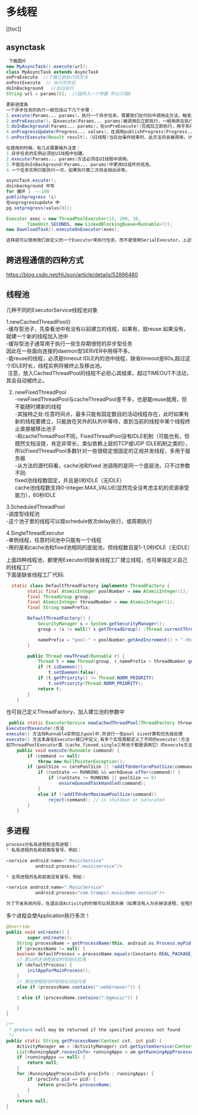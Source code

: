 # 多线程  
[[toc]]
## asynctask  
```java
 下载图片  
new MyAsyncTask().execute(url);  
class MyAsyncTask extends AsyncTask  
onPreExecute  //下载之前执行的方法  
onPostExecute  // 执行完毕后  
doInBackground   //后台执行  
String url = params[0];  //因传入一个参数 所以只取0  

更新进度条  
一个异步任务的执行一般包括以下几个步骤：  
1.execute(Params... params)，执行一个异步任务，需要我们在代码中调用此方法，触发异步任务的执行。  
2.onPreExecute()，在execute(Params... params)被调用后立即执行，一般用来在执行后台任务前对UI做一些标记。  
3.doInBackground(Params... params)，在onPreExecute()完成后立即执行，用于执行较为费时的操作，此方法将接收输入参数和返回计算结果。在执行过程中可以调用publishProgress(Progress... values)来更新进度信息。  
4.onProgressUpdate(Progress... values)，在调用publishProgress(Progress... values)时，此方法被执行，直接将进度信息更新到UI组件上。  
5.onPostExecute(Result result)，(UI线程)当后台操作结束时，此方法将会被调用，计算结果将做为参数传递到此方法中，直接将结果显示到UI组件上。  

在使用的时候，有几点需要格外注意：  
1.异步任务的实例必须在UI线程中创建。  
2.execute(Params... params)方法必须在UI线程中调用。  
3.不能在doInBackground(Params... params)中更改UI组件的信息。  
4.一个任务实例只能执行一次，如果执行第二次将会抛出异常。  

asyncTask.excute();  
doinbackground 中写  
for 循环 1 ---100  
publishprogress (i)  
在onprogressupdate 中  
pg.setprogress(valus[0]);  

Executor exec = new ThreadPoolExecutor(15, 200, 10,  
        TimeUnit.SECONDS, new LinkedBlockingQueue<Runnable>());  
new DownloadTask().executeOnExecutor(exec);  

这样就可以使用我们自定义的一个Executor来执行任务，而不是使用SerialExecutor。上述代码的效果允许在同一时刻有15个任务正在执行，并且最多能够存储200个任务。  
```  

## 跨进程通信的四种方式  
<https://blog.csdn.net/HiJson/article/details/52896480>  
## 线程池  
几种不同的ExecutorService线程池对象   

1.newCachedThreadPool()    
-缓存型池子，先查看池中有没有以前建立的线程，如果有，就reuse.如果没有，就建一个新的线程加入池中  
-缓存型池子通常用于执行一些生存期很短的异步型任务  
 因此在一些面向连接的daemon型SERVER中用得不多。  
-能reuse的线程，必须是timeout IDLE内的池中线程，缺省timeout是60s,超过这个IDLE时长，线程实例将被终止及移出池。  
 &nbsp;注意，放入CachedThreadPool的线程不必担心其结束，超过TIMEOUT不活动，其会自动被终止。  

2. newFixedThreadPool  
-newFixedThreadPool与cacheThreadPool差不多，也是能reuse就用，但不能随时建新的线程  
-其独特之处:任意时间点，最多只能有固定数目的活动线程存在，此时如果有新的线程要建立，只能放在另外的队列中等待，直到当前的线程中某个线程终止直接被移出池子  
-和cacheThreadPool不同，FixedThreadPool没有IDLE机制（可能也有，但既然文档没提，肯定非常长，类似依赖上层的TCP或UDP IDLE机制之类的），所以FixedThreadPool多数针对一些很稳定很固定的正规并发线程，多用于服务器  
-从方法的源代码看，cache池和fixed 池调用的是同一个底层池，只不过参数不同:  
fixed池线程数固定，并且是0秒IDLE（无IDLE）  
cache池线程数支持0-Integer.MAX_VALUE(显然完全没考虑主机的资源承受能力），60秒IDLE  


3.ScheduledThreadPool    
-调度型线程池    
-这个池子里的线程可以按schedule依次delay执行，或周期执行    

4.SingleThreadExecutor    
-单例线程，任意时间池中只能有一个线程    
-用的是和cache池和fixed池相同的底层池，但线程数目是1-1,0秒IDLE（无IDLE）  

上面四种线程池，都使用Executor的缺省线程工厂建立线程，也可单独定义自己的线程工厂  
下面是缺省线程工厂代码:  
```java
  static class DefaultThreadFactory implements ThreadFactory {  
        static final AtomicInteger poolNumber = new AtomicInteger(1);  
        final ThreadGroup group;  
        final AtomicInteger threadNumber = new AtomicInteger(1);  
        final String namePrefix;  

        DefaultThreadFactory() {  
            SecurityManager s = System.getSecurityManager();  
            group = (s != null)? s.getThreadGroup() :Thread.currentThread().getThreadGroup();  

            namePrefix = "pool-" + poolNumber.getAndIncrement() + "-thread-";  
        }  

        public Thread newThread(Runnable r) {  
            Thread t = new Thread(group, r,namePrefix + threadNumber.getAndIncrement(),0);  
            if (t.isDaemon())  
                t.setDaemon(false);  
            if (t.getPriority() != Thread.NORM_PRIORITY)  
                t.setPriority(Thread.NORM_PRIORITY);  
            return t;  
        }  
    }  
```  
也可自己定义ThreadFactory，加入建立池的参数中  
```java
 public static ExecutorService newCachedThreadPool(ThreadFactory threadFactory) {  
Executor的execute()方法  
execute() 方法将Runnable实例加入pool中,并进行一些pool size计算和优先级处理  
execute() 方法本身在Executor接口中定义,有多个实现类都定义了不同的execute()方法  
如ThreadPoolExecutor类（cache,fiexed,single三种池子都是调用它）的execute方法如下：  
    public void execute(Runnable command) {  
        if (command == null)  
            throw new NullPointerException();  
        if (poolSize >= corePoolSize || !addIfUnderCorePoolSize(command)) {  
            if (runState == RUNNING && workQueue.offer(command)) {  
                if (runState != RUNNING || poolSize == 0)  
                    ensureQueuedTaskHandled(command);  
            }  
            else if (!addIfUnderMaximumPoolSize(command))  
                reject(command); // is shutdown or saturated  
        }  
    }  
```  
## 多进程  
```java
process分私有进程和全局进程：  
* 私有进程的名称前面有冒号，例如：  

<service android:name=".MusicService"   
           android:process=":musicservice"/>  

* 全局进程的名称前面没有冒号，例如：  

<service android:name=".MusicService"   
           android:process="com.trampcr.musicdemo.service"/>  

为了节省系统内存，在退出该Activity的时候可以将其杀掉（如果没有人为杀掉该进程，在程序完全退出时该进程会被系统杀掉）。  

```  
多个进程会使Application执行多次！

```java
@Override
public void onCreate() {
        super.onCreate();
    String processName = getProcessName(this, android.os.Process.myPid());
    if (processName != null) {
    boolean defaultProcess = processName.equals(Constants.REAL_PACKAGE_NAME);
    // 默认的主进程启动时初始化应用
    if (defaultProcess) {
	    initAppForMainProcess();
    }
    // 其他进程启动时初始化对应内容
    else if (processName.contains(":webbrowser")) {

    } else if (processName.contains(":bgmusic")) {

    }  
}

/**
 * @return null may be returned if the specified process not found
 */
public static String getProcessName(Context cxt, int pid) {
    ActivityManager am = (ActivityManager) cxt.getSystemService(Context.ACTIVITY_SERVICE);
    List<RunningAppP.rocessInfo> runningApps = am.getRunningAppProcesses();
    if (runningApps == null) {
        return null;
    }
    for (RunningAppProcessInfo procInfo : runningApps) {
        if (procInfo.pid == pid) {
            return procInfo.processName;
        }
    }
    return null;
}
```




